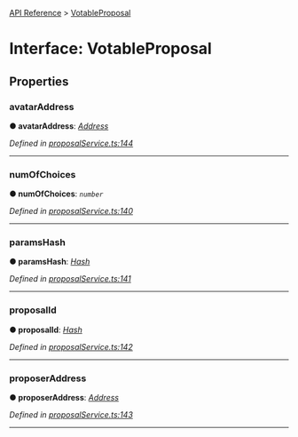[API Reference](../README.md) > [VotableProposal](../interfaces/VotableProposal.md)



# Interface: VotableProposal


## Properties
<a id="avatarAddress"></a>

###  avatarAddress

**●  avatarAddress**:  *[Address](../#Address)* 

*Defined in [proposalService.ts:144](https://github.com/daostack/arc.js/blob/f343aa24/lib/proposalService.ts#L144)*





___

<a id="numOfChoices"></a>

###  numOfChoices

**●  numOfChoices**:  *`number`* 

*Defined in [proposalService.ts:140](https://github.com/daostack/arc.js/blob/f343aa24/lib/proposalService.ts#L140)*





___

<a id="paramsHash"></a>

###  paramsHash

**●  paramsHash**:  *[Hash](../#Hash)* 

*Defined in [proposalService.ts:141](https://github.com/daostack/arc.js/blob/f343aa24/lib/proposalService.ts#L141)*





___

<a id="proposalId"></a>

###  proposalId

**●  proposalId**:  *[Hash](../#Hash)* 

*Defined in [proposalService.ts:142](https://github.com/daostack/arc.js/blob/f343aa24/lib/proposalService.ts#L142)*





___

<a id="proposerAddress"></a>

###  proposerAddress

**●  proposerAddress**:  *[Address](../#Address)* 

*Defined in [proposalService.ts:143](https://github.com/daostack/arc.js/blob/f343aa24/lib/proposalService.ts#L143)*





___


